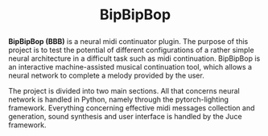 
# <p align="center"> <strong>BipBipBop</strong>  </p>
**BipBipBop (BBB)** is a neural midi continuator plugin. 
The purpose of this project is to test the potential of different configurations of a rather simple neural architecture in a difficult task such as midi continuation.
BipBipBop is an interactive machine-assisted musical continuation tool, which allows a neural network to complete a melody provided by the user.

The project is divided into two main sections. All that concerns neural network is handled in Python, namely through the pytorch-lighting framework. Everything concerning effective midi messages collection and generation, sound synthesis and user interface is handled by the Juce framework.
